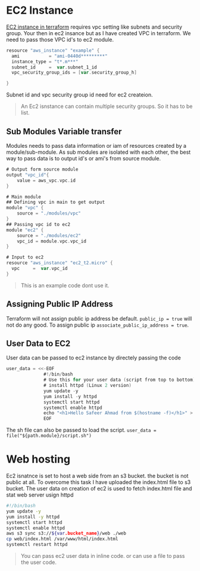 # EC2 Instance

[EC2 instance in terraform](https://registry.terraform.io/providers/hashicorp/aws/latest/docs/resources/instance#argument-reference) requires vpc setting like subnets and security group. Your then in ec2 insance but as I have created VPC in terraform. We need to pass those VPC id's to ec2 module.

```go
resource "aws_instance" "example" {
  ami           = "ami-0440d*********"
  instance_type = "t*.m***"
  subnet_id     =  var.subnet_1_id
  vpc_security_group_ids = [var.security_group_h]

}
```

Subnet id and vpc security group id need for ec2 createion.

> An Ec2 isnstance can contain multiple security groups. So it has to be list.

## Sub Modules Variable transfer

Modules needs to pass data information or iam of resources created by a module/sub-module. As sub modules are isolated with each other, the best way to pass data is to output id's or ami's from source module.

```go
# Output form source module 
output "vpc_id"{
    value = aws_vpc.vpc.id
}

# Main module 
## Defining vpc in main to get output
module "vpc" {
    source = "./modules/vpc"
}
## Passing vpc id to ec2
module "ec2" {
    source = "./modules/ec2"
    vpc_id = module.vpc.vpc_id
}

# Input to ec2
resource "aws_instance" "ec2_t2.micro" {
  vpc     =  var.vpc_id
}
```

> This is an example code dont use it.

## Assigning Public IP Address

Terraform will not assign public ip address be default. `public_ip = true` will not do any good. To assign public ip `associate_public_ip_address = true`.

## User Data to EC2

User data can be passed to ec2 instance by directely passing the code

```go 
user_data = <<-EOF
              #!/bin/bash
              # Use this for your user data (script from top to bottom)
              # install httpd (Linux 2 version)
              yum update -y
              yum install -y httpd
              systemctl start httpd
              systemctl enable httpd
              echo "<h1>Hello Safeer Ahmad from $(hostname -f)</h1>" > /var/www/html/index.html
              EOF
```

The sh file can also be passed to load the script.
`user_data = file("${path.module}/script.sh")`

# Web hosting

Ec2 isnatnce is set to host a web side from an s3 bucket. the bucket is not public at all.
To overcome this task I have uploaded the index.html file to s3 bucket.
The user data on creation of ec2 is used to fetch index.html file and stat web server usign httpd

```bash
#!/bin/bash
yum update -y
yum install -y httpd
systemctl start httpd
systemctl enable httpd
aws s3 sync s3://${var.bucket_name}/web ./web
cp web/index.html /var/www/html/index.html
systemctl restart httpd
```

> You can pass ec2 user data in inline code. or can use a file to pass the user code. 


